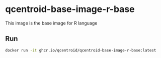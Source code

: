 # qcentroid-base-image-r-base

This image is the base image for R language

## Run

```bash
docker run -it ghcr.io/qcentroid/qcentroid-base-image-r-base:latest
```
